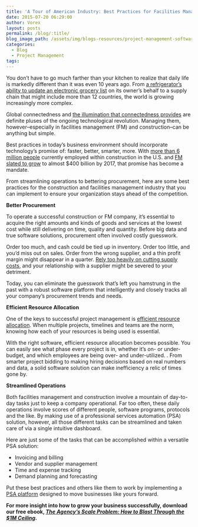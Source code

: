 ```yaml
---
title: 'A Tour of American Industry: Best Practices for Facilities Management &#038; Construction'
date: 2015-07-20 06:29:00
author: Vorex
layout: posts
permalink: /blog/:title/
blog_image_path: /assets/img/blogs-resources/project-management-software-3.jpg
categories:
  - Blog
  - Project Management
tags:  
---
```



You don’t have to go much farther than your kitchen to realize that daily life is markedly different than it was even 10 years ago. From [a refrigerator’s ability to update an electronic grocery list](http://www.wired.com/2014/11/the-internet-of-things-bigger/) on its owner’s behalf to a supply chain that might include more than 12 countries, the world is growing increasingly more complex.

Global connectedness and [the illumination that connectedness provides](https://www.ted.com/talks/susan_etlinger_what_do_we_do_with_all_this_big_data?language=en) are definite pluses of the ongoing technological revolution. Managing them, however–especially in facilities management (FM) and construction–can be anything but simple.

Best practices in today’s business environment should incorporate technology’s promise of: faster, better, smarter, more. With [more than 6 million people](http://www.bls.gov/iag/tgs/iag23.htm) currently employed within construction in the U.S. and [FM slated to grow](http://www.iofficecorp.com/blog/facilities-management-is-one-of-the-fastest-growing-industries) to almost $400 billion by 2017, that promise has become a mandate.

From streamlining operations to bettering procurement, here are some best practices for the construction and facilities management industry that you can implement to ensure your organization stays ahead of the competition.

**Better Procurement**

To operate a successful construction or FM company, it’s essential to acquire the right amounts and kinds of goods and services at the lowest cost while still delivering on time, quality and quantity. Before big data and true software solutions, procurement often involved costly guesswork.

Order too much, and cash could be tied up in inventory. Order too little, and you’d miss out on sales. Order from the wrong supplier, and a thin profit margin might disappear in a quarter. [Rely too heavily on cutting supply costs](https://hbr.org/2004/12/building-deep-supplier-relationships), and your relationship with a supplier might be severed to your detriment.

Today, you can eliminate the guesswork that’s left you hamstrung in the past with a robust software platform that intelligently and closely tracks all your company’s procurement trends and needs.

**Efficient Resource Allocation**

One of the keys to successful project management is [efficient resource allocation](http://project-management.com/importance-of-resource-allocation-and-time-management-in-project-management/). When multiple projects, timelines and teams are the norm, knowing how each of your resources is being used is essential.

With the right software, efficient resource allocation becomes possible. You can easily see what phase every project is in, whether it’s on- or under-budget, and which employees are being over- and under-utilized. . From smarter project bidding to making hiring decisions based on real numbers and data, a solid software solution can make inefficiency a relic of times gone by.

**Streamlined Operations**

Both facilities management and construction involve a mountain of day-to-day tasks just to keep a company operational. Far too often, these daily operations involve scores of different people, software programs, protocols and the like. By making use of a professional services automation (PSA) solution, however, all those different tasks can be streamlined and taken care of via a single intuitive dashboard.

Here are just some of the tasks that can be accomplished within a versatile PSA solution:

* Invoicing and billing
* Vendor and supplier management
* Time and expense tracking
* Demand planning and forecasting

Put these best practices and others like them to work by implementing a [PSA platform](http://www.vorex.com/industries/architecture-engineering-construction/) designed to move businesses like yours forward.

**For more insight into how to grow your business successfully, download our free ebook, [*The Agency’s Scale Problem: How to Blast Through the $1M Ceiling*](http://vorex.hs-sites.com/agency-scale-ebook?__hstc=100746398.b2843db0333d5242d1d7cad84e1e93d1.1428948442272.1433544441781.1433793493875.19&amp;__hssc=100746398.13.1433793493875&amp;__hsfp=357257685)*.***
